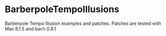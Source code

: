 # BarberpoleTempoIllusions
Barberpole Tempo Illusion examples and patches.
Patches are tested with Max 8.1.5 and bach 0.8.1
